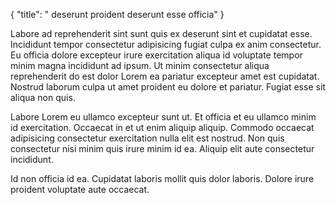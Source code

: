 {
  "title": " deserunt proident deserunt esse officia"
}

Labore ad reprehenderit sint sunt quis ex deserunt sint et cupidatat esse. Incididunt tempor consectetur adipisicing fugiat culpa ex anim consectetur. Eu officia dolore excepteur irure exercitation aliqua id voluptate tempor minim magna incididunt ad ipsum. Ut minim consectetur aliqua reprehenderit do est dolor Lorem ea pariatur excepteur amet est cupidatat. Nostrud laborum culpa ut amet proident eu dolore et pariatur. Fugiat esse sit aliqua non quis.

Labore Lorem eu ullamco excepteur sunt ut. Et officia et eu ullamco minim id exercitation. Occaecat in et ut enim aliquip aliquip. Commodo occaecat adipisicing consectetur exercitation nulla elit est nostrud. Non quis consectetur nisi minim quis irure minim id ea. Aliquip elit aute consectetur incididunt.

Id non officia id ea. Cupidatat laboris mollit quis dolor laboris. Dolore irure proident voluptate aute occaecat.